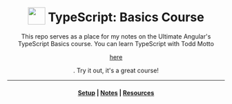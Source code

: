 <h1 align="center">
<img width="40" valign="bottom" src="https://ultimateangular.com/assets/img/categories/typescript.svg">
TypeScript: Basics Course
</h1>

<div align="center">
    <p>This repo serves as a place for my notes on the Ultimate Angular's TypeScript Basics course. You can learn TypeScript with Todd Motto </p>
    <a href="https://ultimateangular.com/courses/">here</a>
    <p>. Try it out, it's a great course!</p>
</div>

---
<div align="center">
    <h4>
        <a href="docs/setup.md">Setup</a> |
        <a href="docs/notes.md">Notes</a> |
        <a href="docs/resources.md">Resources</a>
    </h4>
</div>


